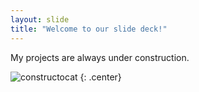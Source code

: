 ```yaml
---
layout: slide
title: "Welcome to our slide deck!"
---
```


My projects are always under construction.

![constructocat](https://octodex.github.com/images/constructocat2.jpg)
{: .center}
